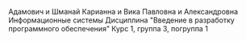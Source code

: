 Адамович и Шманай
Карианна и Вика
Павловна и Александровна
Информационные системы 
Дисциплина "Введение в разработку программного обеспечения"
Курс 1, группа 3, погруппа 1

